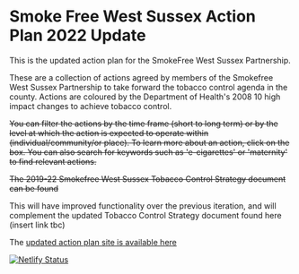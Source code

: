 # Smoke Free West Sussex Action Plan 2022 Update

This is the updated action plan for the SmokeFree West Sussex Partnership.

These are a collection of actions agreed by members of the Smokefree West Sussex Partnership to take forward the tobacco control agenda in the county. Actions are coloured by the Department of Health's 2008 10 high impact changes to achieve tobacco control.

~~You can filter the actions by the time frame (short to long term) or by the level at which the action is expected to operate within (individual/community/or place). To learn more about an action, click on the box. You can also search for keywords such as 'e-cigarettes' or 'maternity' to find relevant actions.~~

~~The 2019-22 Smokefree West Sussex Tobacco Control Strategy document can be found~~

This will have improved functionality over the previous iteration, and will complement the updated Tobacco Control Strategy document found here (insert link tbc)

The [updated action plan site is available here](https://sfws-action-plan-review-2022.netlify.app/)

[![Netlify Status](https://api.netlify.com/api/v1/badges/32732eb7-aa02-4b75-aba2-5630e88987ec/deploy-status)](https://app.netlify.com/sites/sfws-action-plan-review-2022/deploys)
